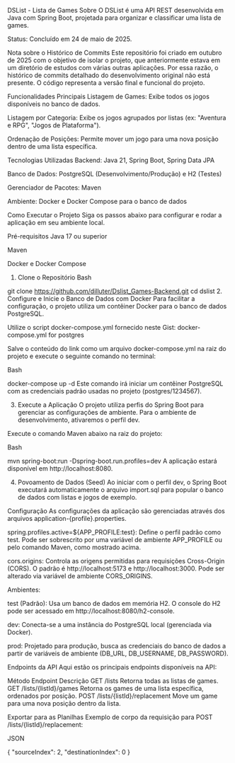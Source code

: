 DSList - Lista de Games
Sobre
O DSList é uma API REST desenvolvida em Java com Spring Boot, projetada para organizar e classificar uma lista de games.

Status: Concluído em 24 de maio de 2025.

Nota sobre o Histórico de Commits
Este repositório foi criado em outubro de 2025 com o objetivo de isolar o projeto, que anteriormente estava em um diretório de estudos com várias outras aplicações. Por essa razão, o histórico de commits detalhado do desenvolvimento original não está presente. O código representa a versão final e funcional do projeto.

Funcionalidades Principais
Listagem de Games: Exibe todos os jogos disponíveis no banco de dados.

Listagem por Categoria: Exibe os jogos agrupados por listas (ex: "Aventura e RPG", "Jogos de Plataforma").

Ordenação de Posições: Permite mover um jogo para uma nova posição dentro de uma lista específica.

Tecnologias Utilizadas
Backend: Java 21, Spring Boot, Spring Data JPA

Banco de Dados: PostgreSQL (Desenvolvimento/Produção) e H2 (Testes)

Gerenciador de Pacotes: Maven

Ambiente: Docker e Docker Compose para o banco de dados

Como Executar o Projeto
Siga os passos abaixo para configurar e rodar a aplicação em seu ambiente local.

Pré-requisitos
Java 17 ou superior

Maven

Docker e Docker Compose

1. Clone o Repositório
Bash

git clone <https://github.com/dilluter/Dslist_Games-Backend.git>
cd dslist
2. Configure e Inicie o Banco de Dados com Docker
Para facilitar a configuração, o projeto utiliza um contêiner Docker para o banco de dados PostgreSQL.

Utilize o script docker-compose.yml fornecido neste Gist: docker-compose.yml for postgres

Salve o conteúdo do link como um arquivo docker-compose.yml na raiz do projeto e execute o seguinte comando no terminal:

Bash

docker-compose up -d
Este comando irá iniciar um contêiner PostgreSQL com as credenciais padrão usadas no projeto (postgres/1234567).

3. Execute a Aplicação
O projeto utiliza perfis do Spring Boot para gerenciar as configurações de ambiente. Para o ambiente de desenvolvimento, ativaremos o perfil dev.

Execute o comando Maven abaixo na raiz do projeto:

Bash

mvn spring-boot:run -Dspring-boot.run.profiles=dev
A aplicação estará disponível em http://localhost:8080.

4. Povoamento de Dados (Seed)
Ao iniciar com o perfil dev, o Spring Boot executará automaticamente o arquivo import.sql para popular o banco de dados com listas e jogos de exemplo.

Configuração
As configurações da aplicação são gerenciadas através dos arquivos application-{profile}.properties.

spring.profiles.active=${APP_PROFILE:test}: Define o perfil padrão como test. Pode ser sobrescrito por uma variável de ambiente APP_PROFILE ou pelo comando Maven, como mostrado acima.

cors.origins: Controla as origens permitidas para requisições Cross-Origin (CORS). O padrão é http://localhost:5173 e http://localhost:3000. Pode ser alterado via variável de ambiente CORS_ORIGINS.

Ambientes:

test (Padrão): Usa um banco de dados em memória H2. O console do H2 pode ser acessado em http://localhost:8080/h2-console.

dev: Conecta-se a uma instância do PostgreSQL local (gerenciada via Docker).

prod: Projetado para produção, busca as credenciais do banco de dados a partir de variáveis de ambiente (DB_URL, DB_USERNAME, DB_PASSWORD).

Endpoints da API
Aqui estão os principais endpoints disponíveis na API:

Método	Endpoint	Descrição
GET	/lists	Retorna todas as listas de games.
GET	/lists/{listId}/games	Retorna os games de uma lista específica, ordenados por posição.
POST	/lists/{listId}/replacement	Move um game para uma nova posição dentro da lista.

Exportar para as Planilhas
Exemplo de corpo da requisição para POST /lists/{listId}/replacement:

JSON

{
  "sourceIndex": 2,
  "destinationIndex": 0
}
